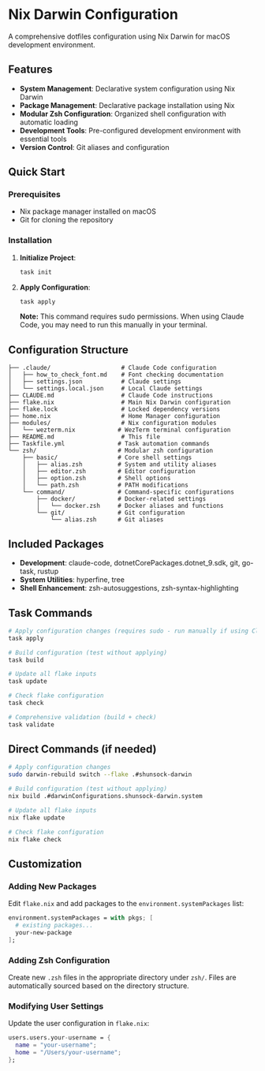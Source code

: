 # Nix Darwin Configuration

A comprehensive dotfiles configuration using Nix Darwin for macOS development environment.

## Features

- **System Management**: Declarative system configuration using Nix Darwin
- **Package Management**: Declarative package installation using Nix
- **Modular Zsh Configuration**: Organized shell configuration with automatic loading
- **Development Tools**: Pre-configured development environment with essential tools
- **Version Control**: Git aliases and configuration

## Quick Start

### Prerequisites

- Nix package manager installed on macOS
- Git for cloning the repository

### Installation

1. **Initialize Project**:
   ```bash
   task init
   ```

2. **Apply Configuration**:
   ```bash
   task apply
   ```
   
   **Note:** This command requires sudo permissions. When using Claude Code, you may need to run this manually in your terminal.

## Configuration Structure

```
├── .claude/                    # Claude Code configuration
│   ├── how_to_check_font.md    # Font checking documentation
│   ├── settings.json           # Claude settings
│   └── settings.local.json     # Local Claude settings
├── CLAUDE.md                   # Claude Code instructions
├── flake.nix                   # Main Nix Darwin configuration
├── flake.lock                  # Locked dependency versions
├── home.nix                    # Home Manager configuration
├── modules/                    # Nix configuration modules
│   └── wezterm.nix            # WezTerm terminal configuration
├── README.md                   # This file
├── Taskfile.yml               # Task automation commands
└── zsh/                       # Modular zsh configuration
    ├── basic/                 # Core shell settings
    │   ├── alias.zsh          # System and utility aliases
    │   ├── editor.zsh         # Editor configuration
    │   ├── option.zsh         # Shell options
    │   └── path.zsh           # PATH modifications
    └── command/               # Command-specific configurations
        ├── docker/            # Docker-related settings
        │   └── docker.zsh     # Docker aliases and functions
        └── git/               # Git configuration
            └── alias.zsh      # Git aliases
```

## Included Packages

- **Development**: claude-code, dotnetCorePackages.dotnet_9.sdk, git, go-task, rustup
- **System Utilities**: hyperfine, tree
- **Shell Enhancement**: zsh-autosuggestions, zsh-syntax-highlighting

## Task Commands

```bash
# Apply configuration changes (requires sudo - run manually if using Claude Code)
task apply

# Build configuration (test without applying)
task build

# Update all flake inputs
task update

# Check flake configuration
task check

# Comprehensive validation (build + check)
task validate
```

## Direct Commands (if needed)

```bash
# Apply configuration changes
sudo darwin-rebuild switch --flake .#shunsock-darwin

# Build configuration (test without applying)
nix build .#darwinConfigurations.shunsock-darwin.system

# Update all flake inputs
nix flake update

# Check flake configuration
nix flake check
```

## Customization

### Adding New Packages

Edit `flake.nix` and add packages to the `environment.systemPackages` list:

```nix
environment.systemPackages = with pkgs; [
  # existing packages...
  your-new-package
];
```

### Adding Zsh Configuration

Create new `.zsh` files in the appropriate directory under `zsh/`. Files are automatically sourced based on the directory structure.

### Modifying User Settings

Update the user configuration in `flake.nix`:

```nix
users.users.your-username = {
  name = "your-username";
  home = "/Users/your-username";
};
```

